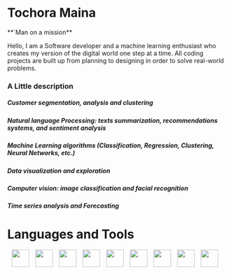 <H1>Tochora Maina</H1> 
**`Man on a mission**
<p>
 Hello, I am a Software  developer and a machine learning enthusiast who creates my version of the digital world one step at a time. All coding projects are built up from planning to designing in order to solve real-world problems.</p>
 <h3>A  Little description</h3>
<h5>Customer segmentation, analysis and clustering </h5>
<h5>Natural language Processing: texts summarization, recommendations systems, and sentiment analysis</h5>
<h5>Machine Learning algorithms (Classification, Regression, Clustering, Neural Networks, etc.)</h5>
<h5>Data visualization and exploration</h5>
<h5>Computer vision: image classification and facial recognition</h5>
<h5>Time series analysis and Forecasting</h5>

<h1>Languages and Tools</h1>
<img align="left alt="javascript" width="40px" style="padding-left: 10px", src="https://cdn.jsdelivr.net/gh/devicons/devicon/icons/javascript/javascript-original.svg"/>
<img align="left alt="react" width="40px" style="padding-left: 10px", src="https://cdn.jsdelivr.net/gh/devicons/devicon/icons/react/react-original.svg"/>
<img align="left alt="python" width="40px" style="padding-left: 10px", src="https://cdn.jsdelivr.net/gh/devicons/devicon/icons/python/python-original.svg"/>
<img align="left alt="django" width="40px" style="padding-left: 10px", src="https://cdn.jsdelivr.net/gh/devicons/devicon/icons/django/django-plain.svg"/>
<img align="left alt="html5" width="40px" style="padding-left: 10px", src="https://cdn.jsdelivr.net/gh/devicons/devicon/icons/html5/html5-original.svg"/>
<img align="left alt="css" width="40px" style="padding-left: 10px", src="https://cdn.jsdelivr.net/gh/devicons/devicon/icons/css/css-original.svg"/>
<img align="left alt="mysql" width="40px" style="padding-left: 10px", src="https://cdn.jsdelivr.net/gh/devicons/devicon/icons/mysql/mysql-original.svg"/>
<img align="left alt="nosql" width="40px" style="padding-left: 10px", src="https://cdn.jsdelivr.net/gh/devicons/devicon/icons/no-sql/nosql-original.svg"/>
<img align="left alt="git" width="40px" style="padding-left: 10px", src="https://cdn.jsdelivr.net/gh/devicons/devicon/icons/git/git-plain.svg"/>

<!---
Tochoramaina/Tochoramaina is a ✨ unique ✨ repository because its `README.md` (this file) appears on your GitHub profile.
You can click the Preview link to take a look at your changes.
--->
